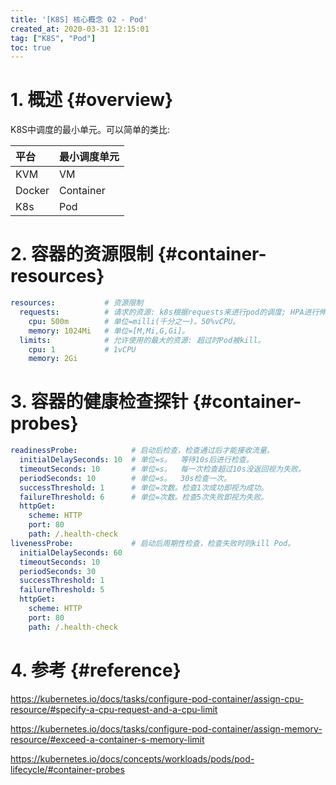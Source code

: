 ```yaml
---
title: '[K8S] 核心概念 02 - Pod'
created_at: 2020-03-31 12:15:01
tag: ["K8S", "Pod"]
toc: true
---
```


# 1. 概述 {#overview}

K8S中调度的最小单元。可以简单的类比:

| 平台   | 最小调度单元 |
| :----- | :----------- |
| KVM    | VM           |
| Docker | Container    |
| K8s    | Pod          |

# 2. 容器的资源限制 {#container-resources}

```yml
resources:           # 资源限制
  requests:          # 请求的资源: k8s根据requests来进行pod的调度; HPA进行伸缩时也是根据requests来计算的。
    cpu: 500m        # 单位=milli(千分之一)。50%vCPU。
    memory: 1024Mi   # 单位=[M,Mi,G,Gi]。
  limits:            # 允许使用的最大的资源: 超过时Pod被kill。
    cpu: 1           # 1vCPU
    memory: 2Gi
```

# 3. 容器的健康检查探针 {#container-probes}

```yml
readinessProbe:            # 启动后检查，检查通过后才能接收流量。
  initialDelaySeconds: 10  # 单位=s。  等待10s后进行检查。
  timeoutSeconds: 10       # 单位=s。  每一次检查超过10s没返回视为失败。
  periodSeconds: 10        # 单位=s。  30s检查一次。
  successThreshold: 1      # 单位=次数。检查1次成功即视为成功。
  failureThreshold: 6      # 单位=次数。检查5次失败即视为失败。
  httpGet:
    scheme: HTTP
    port: 80
    path: /.health-check
livenessProbe:             # 启动后周期性检查，检查失败时则kill Pod。
  initialDelaySeconds: 60
  timeoutSeconds: 10
  periodSeconds: 30
  successThreshold: 1
  failureThreshold: 5
  httpGet:
    scheme: HTTP
    port: 80
    path: /.health-check
```

# 4. 参考 {#reference}

<https://kubernetes.io/docs/tasks/configure-pod-container/assign-cpu-resource/#specify-a-cpu-request-and-a-cpu-limit>

<https://kubernetes.io/docs/tasks/configure-pod-container/assign-memory-resource/#exceed-a-container-s-memory-limit>

<https://kubernetes.io/docs/concepts/workloads/pods/pod-lifecycle/#container-probes>
